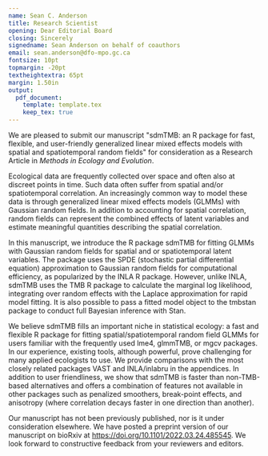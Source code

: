 ```yaml
---
name: Sean C. Anderson
title: Research Scientist
opening: Dear Editorial Board
closing: Sincerely
signedname: Sean Anderson on behalf of coauthors
email: sean.anderson@dfo-mpo.gc.ca
fontsize: 10pt
topmargin: -20pt
textheightextra: 65pt
margin: 1.50in
output:
  pdf_document:
    template: template.tex
    keep_tex: true
---
```


We are pleased to submit our manuscript "sdmTMB: an R package for fast, flexible, and user-friendly generalized linear mixed effects models with spatial and spatiotemporal random fields" for consideration as a Research Article in *Methods in Ecology and Evolution*.

Ecological data are frequently collected over space and often also at discreet points in time.
Such data often suffer from spatial and/or spatiotemporal correlation.
An increasingly common way to model these data is through generalized linear mixed effects models (GLMMs) with Gaussian random fields.
In addition to accounting for spatial correlation, random fields can represent the combined effects of latent variables and estimate meaningful quantities describing the spatial correlation.

In this manuscript, we introduce the R package sdmTMB for fitting GLMMs with Gaussian random fields for spatial and or spatiotemporal latent variables.
The package uses the SPDE (stochastic partial differential equation) approximation to Gaussian random fields for computational efficiency, as popularized by the INLA R package.
However, unlike INLA, sdmTMB uses the TMB R package to calculate the marginal log likelihood, integrating over random effects with the Laplace approximation for rapid model fitting.
It is also possible to pass a fitted model object to the tmbstan package to conduct full Bayesian inference with Stan.

We believe sdmTMB fills an important niche in statistical ecology: a fast and flexible R package for fitting spatial/spatiotemporal random field GLMMs for users familiar with the frequently used lme4, glmmTMB, or mgcv packages.
In our experience, existing tools, although powerful, prove challenging for many applied ecologists to use.
We provide comparisons with the most closely related packages VAST and INLA/inlabru in the appendices.
In addition to user friendliness, we show that sdmTMB is faster than non-TMB-based alternatives and offers a combination of features not available in other packages such as penalized smoothers, break-point effects, and anisotropy (where correlation decays faster in one direction than another).

Our manuscript has not been previously published, nor is it under consideration elsewhere.
We have posted a preprint version of our manuscript on bioRxiv at <https://doi.org/10.1101/2022.03.24.485545>.
We look forward to constructive feedback from your reviewers and editors.
